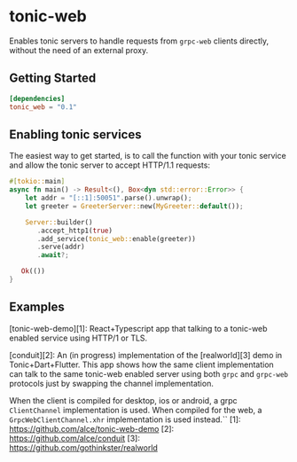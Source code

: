 # tonic-web

Enables tonic servers to handle requests from `grpc-web` clients directly, without the need of an
external proxy. 

## Getting Started

 ```toml
 [dependencies]
 tonic_web = "0.1"
 ```

 ## Enabling tonic services

 The easiest way to get started, is to call the function with your tonic service and allow the tonic 
 server to accept HTTP/1.1 requests:

 ```rust
 #[tokio::main]
 async fn main() -> Result<(), Box<dyn std::error::Error>> {
     let addr = "[::1]:50051".parse().unwrap();
     let greeter = GreeterServer::new(MyGreeter::default());

     Server::builder()
        .accept_http1(true)
        .add_service(tonic_web::enable(greeter))
        .serve(addr)
        .await?;

    Ok(())
 }
 ```

## Examples

[tonic-web-demo][1]: React+Typescript app that talking to a tonic-web enabled service using HTTP/1 or TLS.

[conduit][2]: An (in progress) implementation of the [realworld][3] demo in Tonic+Dart+Flutter. This app shows how
the same client implementation can talk to the same tonic-web enabled server using both `grpc` and `grpc-web` protocols
just by swapping the channel implementation. 

When the client is compiled for desktop, ios or android, a  grpc `ClientChannel` implementation is used.
When compiled for the web, a `GrpcWebClientChannel.xhr` implementation is used instead.``
[1]: https://github.com/alce/tonic-web-demo
[2]: https://github.com/alce/conduit
[3]: https://github.com/gothinkster/realworld
